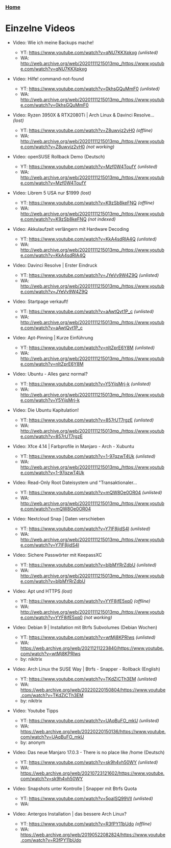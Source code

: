 ### [Home](/README.md)

# Einzelne Videos

- Video: Wie ich meine Backups mache!
  - YT: https://www.youtube.com/watch?v=qNU7KKXpkxg _(unlisted)_
  - WA: http://web.archive.org/web/20201111215013mp_/https://www.youtube.com/watch?v=qNU7KKXpkxg

- Video: Hilfe! command-not-found
  - YT: https://www.youtube.com/watch?v=0khsGQuMmF0 _(unlisted)_
  - WA: http://web.archive.org/web/20201111215013mp_/https://www.youtube.com/watch?v=0khsGQuMmF0

- Video: Ryzen 3950X & RTX2080Ti | Arch Linux & Davinci Resolve... _(lost)_
  - YT: https://www.youtube.com/watch?v=Z8uwvjz2vH0 _(offline)_
  - WA: http://web.archive.org/web/20201111215013mp_/https://www.youtube.com/watch?v=Z8uwvjz2vH0 _(not working)_

- Video: openSUSE Rollback Demo (Deutsch)
  - YT: https://www.youtube.com/watch?v=Mzf0W4ToufY _(unlisted)_
  - WA: http://web.archive.org/web/20201111215013mp_/https://www.youtube.com/watch?v=Mzf0W4ToufY

- Video: Librem 5 USA nur $1999 _(lost)_
  - YT: https://www.youtube.com/watch?v=K9zSb8keFNQ _(offline)_
  - WA: http://web.archive.org/web/20201111215013mp_/https://www.youtube.com/watch?v=K9zSb8keFNQ _(not indexed)_

- Video: Akkulaufzeit verlängern mit Hardware Decoding
  - YT: https://www.youtube.com/watch?v=KkA4sdRIA4Q _(unlisted)_
  - WA: http://web.archive.org/web/20201111215013mp_/https://www.youtube.com/watch?v=KkA4sdRIA4Q

- Video: Davinci Resolve | Erster Eindruck
  - YT: https://www.youtube.com/watch?v=JYeVv9W4Z9Q _(unlisted)_
  - WA: http://web.archive.org/web/20201111215013mp_/https://www.youtube.com/watch?v=JYeVv9W4Z9Q

- Video: Startpage verkauft!
  - YT: https://www.youtube.com/watch?v=aAwtQvt1P_c _(unlisted)_
  - WA: http://web.archive.org/web/20201111215013mp_/https://www.youtube.com/watch?v=aAwtQvt1P_c

- Video: Apt-Pinning | Kurze Einführung
  - YT: https://www.youtube.com/watch?v=nItZprE6Y8M _(unlisted)_
  - WA: http://web.archive.org/web/20201111215013mp_/https://www.youtube.com/watch?v=nItZprE6Y8M

- Video: Ubuntu - Alles ganz normal?
  - YT: https://www.youtube.com/watch?v=Y5YijsMrj-k _(unlisted)_
  - WA: http://web.archive.org/web/20201111215013mp_/https://www.youtube.com/watch?v=Y5YijsMrj-k

- Video: Die Ubuntu Kapitulation!
  - YT: https://www.youtube.com/watch?v=857rUT7rgzE _(unlisted)_
  - WA: http://web.archive.org/web/20201111215013mp_/https://www.youtube.com/watch?v=857rUT7rgzE

- Video: Xfce 4.14 | Farbprofile in Manjaro - Arch - Xubuntu
  - YT: https://www.youtube.com/watch?v=1-97qzwT4Uk _(unlisted)_
  - WA: http://web.archive.org/web/20201111215013mp_/https://www.youtube.com/watch?v=1-97qzwT4Uk

- Video: Read-Only Root Dateisystem und "Transaktionaler...
  - YT: https://www.youtube.com/watch?v=mQW8Oe0OR04 _(unlisted)_
  - WA: http://web.archive.org/web/20201111215013mp_/https://www.youtube.com/watch?v=mQW8Oe0OR04

- Video: Nextcloud Snap | Daten verschieben
  - YT: https://www.youtube.com/watch?v=Y7IF8jidS4I _(unlisted)_
  - WA: http://web.archive.org/web/20201111215013mp_/https://www.youtube.com/watch?v=Y7IF8jidS4I

- Video: Sichere Passwörter mit KeepassXC
  - YT: https://www.youtube.com/watch?v=bIbMYRrZdbU _(unlisted)_
  - WA: http://web.archive.org/web/20201111215013mp_/https://www.youtube.com/watch?v=bIbMYRrZdbU

- Video: Apt und HTTPS _(lost)_
  - YT: https://www.youtube.com/watch?v=YYF8jfE5xq0 _(offline)_
  - WA: http://web.archive.org/web/20201111215013mp_/https://www.youtube.com/watch?v=YYF8jfE5xq0 _(not working)_

- Video: Debian 9 | Installation mit Btrfs Subvolumes (Debian Wochen)
  - YT: https://www.youtube.com/watch?v=wtMj8KPRlws _(unlisted)_
  - WA: https://web.archive.org/web/20211211223840/https://www.youtube.com/watch?v=wtMj8KPRlws
  - by: nikitrix

- Video: Arch Linux the SUSE Way | Btrfs - Snapper - Rollback (English)
  - YT: https://www.youtube.com/watch?v=TKdZiCTh3EM _(unlisted)_
  - WA: https://web.archive.org/web/20220220150804/https://www.youtube.com/watch?v=TKdZiCTh3EM
  - by: nikitrix

- Video: Youtube Tipps
  - YT: https://www.youtube.com/watch?v=UAqBuFO_mkU _(unlisted)_
  - WA: https://web.archive.org/web/20220220150136/https://www.youtube.com/watch?v=UAqBuFO_mkU
  - by: anonym

- Video: Das neue Manjaro 17.0.3 - There is no place like /home (Deutsch)
  - YT: https://www.youtube.com/watch?v=sk9h4vh50WY _(unlisted)_
  - WA: https://web.archive.org/web/20210723121602/https://www.youtube.com/watch?v=sk9h4vh50WY

- Video: Snapshots unter Kontrolle | Snapper mit Btrfs Quota
  - YT: https://www.youtube.com/watch?v=5paISQ99VlI _(unlisted)_
  - WA:

- Video: Antergos Installation | das bessere Arch Linux?
  - YT: https://www.youtube.com/watch?v=R3fPY11bUdo _(offline)_
  - WA: https://web.archive.org/web/20190522082824/https://www.youtube.com/watch?v=R3fPY11bUdo

